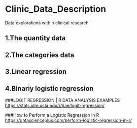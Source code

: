 # Clinic_Data_Description
Data explorations within clinical research
## 1.The quantity data
## 2.The categories data
## 3.Linear regression

## 4.Binariy logistic regression
###LOGIT REGRESSION | R DATA ANALYSIS EXAMPLES
https://stats.idre.ucla.edu/r/dae/logit-regression/

###How to Perform a Logistic Regression in R
https://datascienceplus.com/perform-logistic-regression-in-r/

